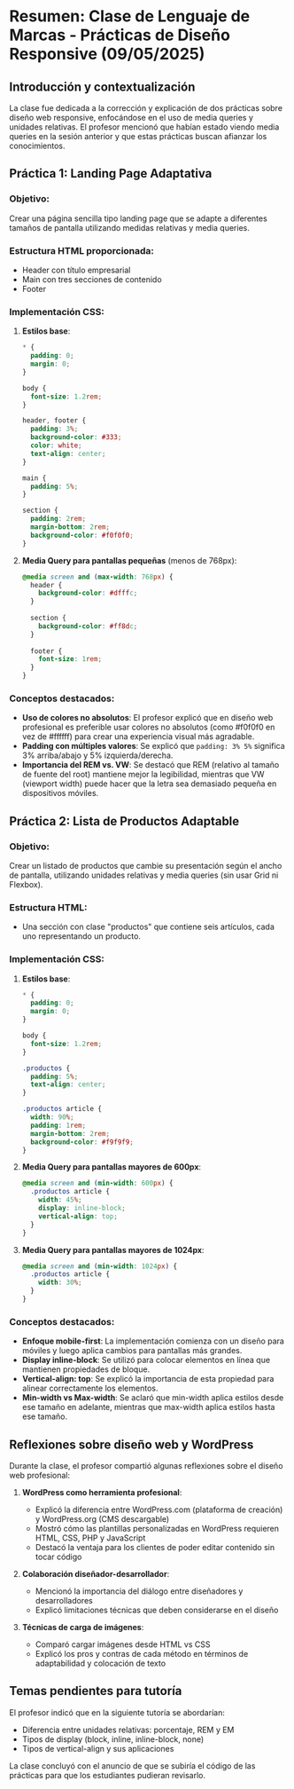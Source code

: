 # Resumen: Clase de Lenguaje de Marcas - Prácticas de Diseño Responsive (09/05/2025)

## Introducción y contextualización

La clase fue dedicada a la corrección y explicación de dos prácticas sobre diseño web responsive, enfocándose en el uso de media queries y unidades relativas. El profesor mencionó que habían estado viendo media queries en la sesión anterior y que estas prácticas buscan afianzar los conocimientos.

## Práctica 1: Landing Page Adaptativa

### Objetivo:
Crear una página sencilla tipo landing page que se adapte a diferentes tamaños de pantalla utilizando medidas relativas y media queries.

### Estructura HTML proporcionada:
- Header con título empresarial
- Main con tres secciones de contenido
- Footer

### Implementación CSS:
1. **Estilos base**:
   ```css
   * {
     padding: 0;
     margin: 0;
   }
   
   body {
     font-size: 1.2rem;
   }
   
   header, footer {
     padding: 3%;
     background-color: #333;
     color: white;
     text-align: center;
   }
   
   main {
     padding: 5%;
   }
   
   section {
     padding: 2rem;
     margin-bottom: 2rem;
     background-color: #f0f0f0;
   }
   ```

2. **Media Query para pantallas pequeñas** (menos de 768px):
   ```css
   @media screen and (max-width: 768px) {
     header {
       background-color: #dfffc;
     }
     
     section {
       background-color: #ff8dc;
     }
     
     footer {
       font-size: 1rem;
     }
   }
   ```

### Conceptos destacados:
- **Uso de colores no absolutos**: El profesor explicó que en diseño web profesional es preferible usar colores no absolutos (como #f0f0f0 en vez de #ffffff) para crear una experiencia visual más agradable.
- **Padding con múltiples valores**: Se explicó que `padding: 3% 5%` significa 3% arriba/abajo y 5% izquierda/derecha.
- **Importancia del REM vs. VW**: Se destacó que REM (relativo al tamaño de fuente del root) mantiene mejor la legibilidad, mientras que VW (viewport width) puede hacer que la letra sea demasiado pequeña en dispositivos móviles.

## Práctica 2: Lista de Productos Adaptable

### Objetivo:
Crear un listado de productos que cambie su presentación según el ancho de pantalla, utilizando unidades relativas y media queries (sin usar Grid ni Flexbox).

### Estructura HTML:
- Una sección con clase "productos" que contiene seis artículos, cada uno representando un producto.

### Implementación CSS:
1. **Estilos base**:
   ```css
   * {
     padding: 0;
     margin: 0;
   }
   
   body {
     font-size: 1.2rem;
   }
   
   .productos {
     padding: 5%;
     text-align: center;
   }
   
   .productos article {
     width: 90%;
     padding: 1rem;
     margin-bottom: 2rem;
     background-color: #f9f9f9;
   }
   ```

2. **Media Query para pantallas mayores de 600px**:
   ```css
   @media screen and (min-width: 600px) {
     .productos article {
       width: 45%;
       display: inline-block;
       vertical-align: top;
     }
   }
   ```

3. **Media Query para pantallas mayores de 1024px**:
   ```css
   @media screen and (min-width: 1024px) {
     .productos article {
       width: 30%;
     }
   }
   ```

### Conceptos destacados:
- **Enfoque mobile-first**: La implementación comienza con un diseño para móviles y luego aplica cambios para pantallas más grandes.
- **Display inline-block**: Se utilizó para colocar elementos en línea que mantienen propiedades de bloque.
- **Vertical-align: top**: Se explicó la importancia de esta propiedad para alinear correctamente los elementos.
- **Min-width vs Max-width**: Se aclaró que min-width aplica estilos desde ese tamaño en adelante, mientras que max-width aplica estilos hasta ese tamaño.

## Reflexiones sobre diseño web y WordPress

Durante la clase, el profesor compartió algunas reflexiones sobre el diseño web profesional:

1. **WordPress como herramienta profesional**:
   - Explicó la diferencia entre WordPress.com (plataforma de creación) y WordPress.org (CMS descargable)
   - Mostró cómo las plantillas personalizadas en WordPress requieren HTML, CSS, PHP y JavaScript
   - Destacó la ventaja para los clientes de poder editar contenido sin tocar código

2. **Colaboración diseñador-desarrollador**:
   - Mencionó la importancia del diálogo entre diseñadores y desarrolladores
   - Explicó limitaciones técnicas que deben considerarse en el diseño

3. **Técnicas de carga de imágenes**:
   - Comparó cargar imágenes desde HTML vs CSS
   - Explicó los pros y contras de cada método en términos de adaptabilidad y colocación de texto

## Temas pendientes para tutoría

El profesor indicó que en la siguiente tutoría se abordarían:
- Diferencia entre unidades relativas: porcentaje, REM y EM
- Tipos de display (block, inline, inline-block, none)
- Tipos de vertical-align y sus aplicaciones

La clase concluyó con el anuncio de que se subiría el código de las prácticas para que los estudiantes pudieran revisarlo.